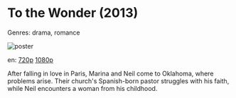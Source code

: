 # To the Wonder (2013)

Genres: drama, romance

![poster](http://image.tmdb.org/t/p/w500/zazIldLqJ1YNZoEsNRitO6KF6Ty.jpg)

en:
  [720p](magnet:?xt=urn:btih:F5C93393BA4E98661F7D3B2EC87C0EA25C3A2E76&tr=udp://glotorrents.pw:6969/announce&tr=udp://tracker.opentrackr.org:1337/announce&tr=udp://torrent.gresille.org:80/announce&tr=udp://tracker.openbittorrent.com:80&tr=udp://tracker.coppersurfer.tk:6969&tr=udp://tracker.leechers-paradise.org:6969&tr=udp://p4p.arenabg.ch:1337&tr=udp://tracker.internetwarriors.net:1337)
  [1080p](magnet:?xt=urn:btih:960D8A9FD35A278B6B9EEB5E637F396B682564AC&tr=udp://glotorrents.pw:6969/announce&tr=udp://tracker.opentrackr.org:1337/announce&tr=udp://torrent.gresille.org:80/announce&tr=udp://tracker.openbittorrent.com:80&tr=udp://tracker.coppersurfer.tk:6969&tr=udp://tracker.leechers-paradise.org:6969&tr=udp://p4p.arenabg.ch:1337&tr=udp://tracker.internetwarriors.net:1337)
  


After falling in love in Paris, Marina and Neil come to Oklahoma, where problems arise. Their church's Spanish-born pastor struggles with his faith, while Neil encounters a woman from his childhood.